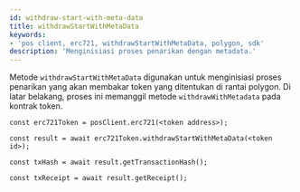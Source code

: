 ```yaml
---
id: withdraw-start-with-meta-data
title: withdrawStartWithMetaData
keywords:
- 'pos client, erc721, withdrawStartWithMetaData, polygon, sdk'
description: 'Menginisiasi proses penarikan dengan metadata.'
---
```


Metode `withdrawStartWithMetaData` digunakan untuk menginisiasi proses penarikan yang akan membakar token yang ditentukan di rantai polygon. Di latar belakang, proses ini memanggil metode `withdrawWithMetadata` pada kontrak token.


```
const erc721Token = posClient.erc721(<token address>);

const result = await erc721Token.withdrawStartWithMetaData(<token id>);

const txHash = await result.getTransactionHash();

const txReceipt = await result.getReceipt();

```
